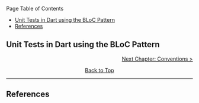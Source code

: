 Page Table of Contents
- [Unit Tests in Dart using the BLoC Pattern](#unit-tests-in-dart-using-the-bloc-pattern)
- [References](#references)

## Unit Tests in Dart using the BLoC Pattern

<p align="right"><a href="https://github.com/Fasust/flutter-guide/wiki/400-Conventions">Next Chapter: Conventions ></a></p>
<p align="center"><a href="#">Back to Top</a></center></p>

---
## References 
